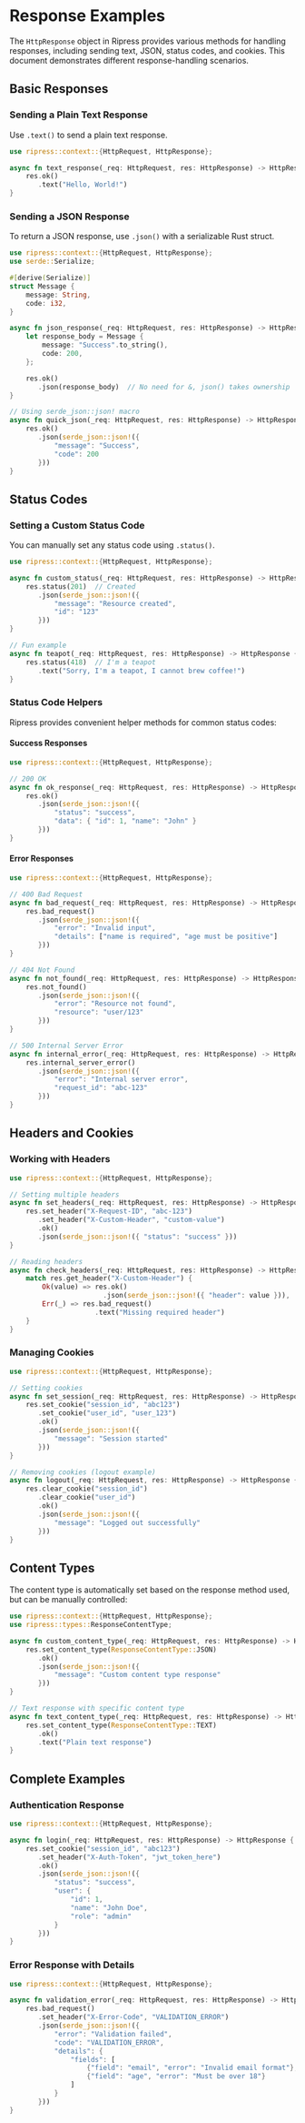 # Response Examples

The `HttpResponse` object in Ripress provides various methods for handling responses, including sending text, JSON, status codes, and cookies. This document demonstrates different response-handling scenarios.

## Basic Responses

### Sending a Plain Text Response

Use `.text()` to send a plain text response.

```rust
use ripress::context::{HttpRequest, HttpResponse};

async fn text_response(_req: HttpRequest, res: HttpResponse) -> HttpResponse {
    res.ok()
       .text("Hello, World!")
}
```

### Sending a JSON Response

To return a JSON response, use `.json()` with a serializable Rust struct.

```rust
use ripress::context::{HttpRequest, HttpResponse};
use serde::Serialize;

#[derive(Serialize)]
struct Message {
    message: String,
    code: i32,
}

async fn json_response(_req: HttpRequest, res: HttpResponse) -> HttpResponse {
    let response_body = Message {
        message: "Success".to_string(),
        code: 200,
    };

    res.ok()
       .json(response_body)  // No need for &, json() takes ownership
}

// Using serde_json::json! macro
async fn quick_json(_req: HttpRequest, res: HttpResponse) -> HttpResponse {
    res.ok()
       .json(serde_json::json!({
           "message": "Success",
           "code": 200
       }))
}
```

## Status Codes

### Setting a Custom Status Code

You can manually set any status code using `.status()`.

```rust
use ripress::context::{HttpRequest, HttpResponse};

async fn custom_status(_req: HttpRequest, res: HttpResponse) -> HttpResponse {
    res.status(201)  // Created
       .json(serde_json::json!({
           "message": "Resource created",
           "id": "123"
       }))
}

// Fun example
async fn teapot(_req: HttpRequest, res: HttpResponse) -> HttpResponse {
    res.status(418)  // I'm a teapot
       .text("Sorry, I'm a teapot, I cannot brew coffee!")
}
```

### Status Code Helpers

Ripress provides convenient helper methods for common status codes:

#### Success Responses

```rust
use ripress::context::{HttpRequest, HttpResponse};

// 200 OK
async fn ok_response(_req: HttpRequest, res: HttpResponse) -> HttpResponse {
    res.ok()
       .json(serde_json::json!({
           "status": "success",
           "data": { "id": 1, "name": "John" }
       }))
}
```

#### Error Responses

```rust
use ripress::context::{HttpRequest, HttpResponse};

// 400 Bad Request
async fn bad_request(_req: HttpRequest, res: HttpResponse) -> HttpResponse {
    res.bad_request()
       .json(serde_json::json!({
           "error": "Invalid input",
           "details": ["name is required", "age must be positive"]
       }))
}

// 404 Not Found
async fn not_found(_req: HttpRequest, res: HttpResponse) -> HttpResponse {
    res.not_found()
       .json(serde_json::json!({
           "error": "Resource not found",
           "resource": "user/123"
       }))
}

// 500 Internal Server Error
async fn internal_error(_req: HttpRequest, res: HttpResponse) -> HttpResponse {
    res.internal_server_error()
       .json(serde_json::json!({
           "error": "Internal server error",
           "request_id": "abc-123"
       }))
}
```

## Headers and Cookies

### Working with Headers

```rust
use ripress::context::{HttpRequest, HttpResponse};

// Setting multiple headers
async fn set_headers(_req: HttpRequest, res: HttpResponse) -> HttpResponse {
    res.set_header("X-Request-ID", "abc-123")
       .set_header("X-Custom-Header", "custom-value")
       .ok()
       .json(serde_json::json!({ "status": "success" }))
}

// Reading headers
async fn check_headers(_req: HttpRequest, res: HttpResponse) -> HttpResponse {
    match res.get_header("X-Custom-Header") {
        Ok(value) => res.ok()
                       .json(serde_json::json!({ "header": value })),
        Err(_) => res.bad_request()
                     .text("Missing required header")
    }
}
```

### Managing Cookies

```rust
use ripress::context::{HttpRequest, HttpResponse};

// Setting cookies
async fn set_session(_req: HttpRequest, res: HttpResponse) -> HttpResponse {
    res.set_cookie("session_id", "abc123")
       .set_cookie("user_id", "user_123")
       .ok()
       .json(serde_json::json!({
           "message": "Session started"
       }))
}

// Removing cookies (logout example)
async fn logout(_req: HttpRequest, res: HttpResponse) -> HttpResponse {
    res.clear_cookie("session_id")
       .clear_cookie("user_id")
       .ok()
       .json(serde_json::json!({
           "message": "Logged out successfully"
       }))
}
```

## Content Types

The content type is automatically set based on the response method used, but can be manually controlled:

```rust
use ripress::context::{HttpRequest, HttpResponse};
use ripress::types::ResponseContentType;

async fn custom_content_type(_req: HttpRequest, res: HttpResponse) -> HttpResponse {
    res.set_content_type(ResponseContentType::JSON)
       .ok()
       .json(serde_json::json!({
           "message": "Custom content type response"
       }))
}

// Text response with specific content type
async fn text_content_type(_req: HttpRequest, res: HttpResponse) -> HttpResponse {
    res.set_content_type(ResponseContentType::TEXT)
       .ok()
       .text("Plain text response")
}
```

## Complete Examples

### Authentication Response

```rust
use ripress::context::{HttpRequest, HttpResponse};

async fn login(_req: HttpRequest, res: HttpResponse) -> HttpResponse {
    res.set_cookie("session_id", "abc123")
       .set_header("X-Auth-Token", "jwt_token_here")
       .ok()
       .json(serde_json::json!({
           "status": "success",
           "user": {
               "id": 1,
               "name": "John Doe",
               "role": "admin"
           }
       }))
}
```

### Error Response with Details

```rust
use ripress::context::{HttpRequest, HttpResponse};

async fn validation_error(_req: HttpRequest, res: HttpResponse) -> HttpResponse {
    res.bad_request()
       .set_header("X-Error-Code", "VALIDATION_ERROR")
       .json(serde_json::json!({
           "error": "Validation failed",
           "code": "VALIDATION_ERROR",
           "details": {
               "fields": [
                   {"field": "email", "error": "Invalid email format"},
                   {"field": "age", "error": "Must be over 18"}
               ]
           }
       }))
}
```
